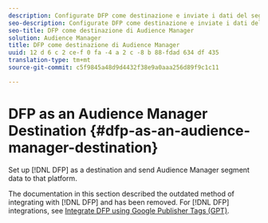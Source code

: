 ```yaml
---
description: Configurate DFP come destinazione e inviate i dati del segmento Audience Manager a quella piattaforma.
seo-description: Configurate DFP come destinazione e inviate i dati del segmento Audience Manager a quella piattaforma.
seo-title: DFP come destinazione di Audience Manager
solution: Audience Manager
title: DFP come destinazione di Audience Manager
uuid: 12 d 6 c 2 ce-f 0 fa -4 a 2 c -8 b 88-fdad 634 df 435
translation-type: tm+mt
source-git-commit: c5f9845a48d9d4432f38e9a0aaa256d89f9c1c11

---
```



# DFP as an Audience Manager Destination {#dfp-as-an-audience-manager-destination}

Set up [!DNL DFP] as a destination and send Audience Manager segment data to that platform.

The documentation in this section described the outdated method of integrating with [!DNL DFP] and has been removed. For [!DNL DFP] integrations, see [Integrate DFP using Google Publisher Tags (GPT)](../integration/gpt-aam-destination/gpt-aam-requirements.md).
